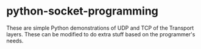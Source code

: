 # python-socket-programming
These are simple Python demonstrations of UDP and TCP of the Transport layers. These can be modified to do extra stuff based on the programmer's needs.

